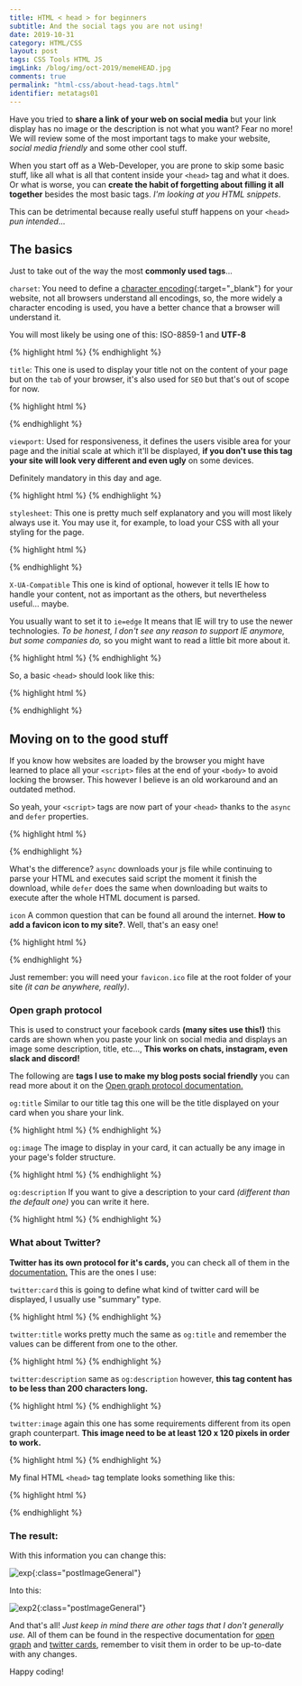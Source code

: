 ```yaml
---
title: HTML < head > for beginners
subtitle: And the social tags you are not using!
date: 2019-10-31
category: HTML/CSS
layout: post
tags: CSS Tools HTML JS
imgLink: /blog/img/oct-2019/memeHEAD.jpg
comments: true
permalink: "html-css/about-head-tags.html"
identifier: metatags01
---
```


Have you tried to **share a link of your web on social media** but your link display has no image or the description is not what you want? Fear no more! We will review some of the most important tags to make your website, _social media friendly_ and some other cool stuff.

When you start off as a Web-Developer, you are prone to skip some basic stuff, like all what is all that content inside your `<head>` tag and what it does. Or what is worse, you can **create the habit of forgetting about filling it all together** besides the most basic tags. _I'm looking at you HTML snippets_.

This can be detrimental because really useful stuff happens on your `<head>` _pun intended_...

## The basics

Just to take out of the way the most **commonly used tags**...

`charset`: You need to define a [character encoding][che]{:target="_blank"} for your website, not all browsers understand all encodings, so, the more widely a character encoding is used, you have a better chance that a browser will understand it.

You will most likely be using one of this: ISO-8859-1 and **UTF-8**

{% highlight html %}
  <meta charset="UTF-8">
{% endhighlight %}


`title`: This one is used to display your title not on the content of your page but on the `tab` of your browser, it's also used for `SEO` but that's out of scope for now.

{% highlight html %}
  <title>Example Title</title>
{% endhighlight %}


`viewport`: Used for responsiveness, it defines the users visible area for your page and the initial scale at which it'll be displayed, **if you don't use this tag your site will look very different and even ugly** on some devices.

Definitely mandatory in this day and age.

{% highlight html %}
  <meta name="viewport" content="width=device-width, initial-scale=1.0">
{% endhighlight %}


`stylesheet`: This one is pretty much self explanatory and you will most likely always use it. You may use it, for example, to load your CSS with all your styling for the page.

{% highlight html %}
  <link rel="stylesheet" href="style.css">
{% endhighlight %}


`X-UA-Compatible` This one is kind of optional, however it tells IE how to handle your content, not as important as the others, but nevertheless useful... maybe.

You usually want to set it to `ie=edge` It means that IE will try to use the newer technologies. *To be honest, I don't see any reason to support IE anymore, but some companies do,* so you might want to read a little bit more about it.

{% highlight html %}
  <meta http-equiv="X-UA-Compatible" content="ie=edge">
{% endhighlight %}


So, a basic `<head>` should look like this:

{% highlight html %}
  <head>
    <meta charset="UTF-8">
    <meta name="viewport" content="width=device-width, initial-scale=1.0">
    <meta http-equiv="X-UA-Compatible" content="ie=edge">
    <link rel="stylesheet" href="style.css">
    <title>Document</title>
  </head>
{% endhighlight %}

## Moving on to the good stuff

If you know how websites are loaded by the browser you might have learned to place all your `<script>` files at the end of your `<body>` to avoid locking the browser. This however I believe is an old workaround and an outdated method. 

So yeah, your `<script>` tags are now part of your `<head>` thanks to the `async` and `defer` properties.

{% highlight html %}
  <script src="./main.js" defer></script>
{% endhighlight %}

What's the difference? `async` downloads your js file while continuing to parse your HTML and executes said script the moment it finish the download, while `defer` does the same when downloading but waits to execute after the whole HTML document is parsed.

`icon` A common question that can be found all around the internet. **How to add a favicon icon to my site?**.
Well, that's an easy one!

{% highlight html %}
  <link rel='icon' href='favicon.ico' type='image/x-icon'/>
{% endhighlight %}

Just remember: you will need your `favicon.ico` file at the root folder of your site _(it can be anywhere, really)_.

### Open graph protocol

This is used to construct your facebook cards **(many sites use this!)** this cards are shown when you paste your link on social media and displays an image some description, title, etc..., **This works on chats, instagram, even slack and discord!**

The following are **tags I use to make my blog posts social friendly**  you can read more about it on the [Open graph protocol documentation.][og]

`og:title` Similar to our title tag this one will be the title displayed on your card when you share your link.

{% highlight html %}
  <meta property="og:title" content="Title Here" />
{% endhighlight %}

`og:image` The image to display in your card, it can actually be any image in your page's folder structure.

{% highlight html %}
  <meta property="og:image" content="http://example.com/image.jpg" />
{% endhighlight %}

`og:description` If you want to give a description to your card _(different than the default one)_ you can write it here.

{% highlight html %}
  <meta property="og:description" content="Description Here" /> 
{% endhighlight %}


### What about Twitter?

**Twitter has its own protocol for it's cards,** you can check all of them in the [documentation.][tc] This are the ones I use:

`twitter:card` this is going to define what kind of twitter card will be displayed, I usually use "summary" type.

{% highlight html %}
  <meta name="twitter:card" content="summary">
{% endhighlight %}

`twitter:title` works pretty much the same as `og:title` and remember the values can be different from one to the other.

{% highlight html %}
  <meta name="twitter:title" content="Page Title">
{% endhighlight %}

`twitter:description` same as `og:description` however, **this tag content has to be less than 200 characters long.**

{% highlight html %}
  <meta name="twitter:description" content="Page description">
{% endhighlight %}

`twitter:image` again this one has some requirements different from its open graph counterpart. **This image need to be at least 120 x 120 pixels in order to work.**

{% highlight html %}
  <meta name="twitter:image" content="http://www.example.com/image.jpg">
{% endhighlight %}

My final HTML `<head>` tag template looks something like this: 

{% highlight html %}
  <head>
    <meta charset="UTF-8">
    <meta name="viewport" content="width=device-width, initial-scale=1.0">
    <meta http-equiv="X-UA-Compatible" content="ie=edge">
    <title>Document</title>
    <!-- Imports -->
    <link rel="stylesheet" href="style.css">
    <link rel='icon' href='/favicon.ico' type='image/x-icon'/>
    <script src="./main.js" defer></script>
    <!-- Open Graph card -->
    <meta property="og:title" content="Title Here" />
    <meta property="og:image" content="http://example.com/image.jpg" />
    <meta property="og:description" content="Description Here" /> 
    <!-- Twitter card-->
    <meta name="twitter:card" content="summary">
    <meta name="twitter:title" content="Page Title">
    <meta name="twitter:description" content="Page description">
    <meta name="twitter:image" content="http://www.example.com/image.jpg">
  </head>
{% endhighlight %}


### The result:

With this information you can change this:

![exp][img1]{:class="postImageGeneral"}

Into this: 

![exp2][img2]{:class="postImageGeneral"}

And that's all! *Just keep in mind there are other tags that I don't generally use.* All of them can be found in the respective documentation for [open graph][og] and [twitter cards][tc], remember to visit them in order to be up-to-date with any changes.

Happy coding!


[img2]: /blog/img/oct-2019/Headers2.png
[img1]: /blog/img/oct-2019/Headers1.png
[tc]: https://developer.twitter.com/en/docs/tweets/optimize-with-cards/overview/abouts-cards
[che]:https://en.wikipedia.org/wiki/Character_encoding
[defer]:https://www.w3schools.com/tags/tag_script.asp
[xua]:https://stackoverflow.com/questions/6771258/what-does-meta-http-equiv-x-ua-compatible-content-ie-edge-do
[snippets]:https://code.visualstudio.com/docs/editor/userdefinedsnippets
[og]:https://ogp.me/
[oldscript]:https://teamtreehouse.com/community/best-practice-where-to-include-your-script-tags
[IErevshare]:https://www.netmarketshare.com/browser-market-share.aspx